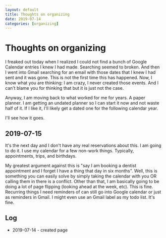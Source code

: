 ```yaml
---
layout: default
title: Thoughts on organizing 
date: 2019-07-14
categories: [organizing]
---
```

# Thoughts on organizing

I freaked out today when I realized I could not find a bunch of Google Calendar entries I knew I had made. Searching seemed to broken. And then I went into Gmail searching for an email with those dates that I knew I had sent and it was gone. This is not the first time this has happened. Now, I know what you are thinking: I am crazy, I never created those events. And I can't blame you for thinking that but it is just not the case. 

Anyway, I am moving back to what worked for me for years. A paper planner. I am getting an undated planner so I can start it now and not waste half of it. If I like it, I'll likely get a dated one for the following calendar year. 

I'll see how it goes. 

## 2019-07-15

It's the next day and I don't have any real reservations about this. I am going to do it. I use my calendar for a few non-work things. Typically, appointments, trips, and birthdays. 

My greatest argument against this is "say I am booking a dentist appointment and I forget I have a thing that day in six months". Well, this is something you can easily solve by simply taking the calendar with you OR calling them in there is a conflict. Other than that, I am basically going to be doing a lot of page flipping (looking ahead at the week, etc). This is fine. Recurring things I need reminders of can still go into Google calendar or just as reminders in Gmail. I might even use an Gmail label as my todo list. It's fine. 



## Log

- 2019-07-14 - created page
